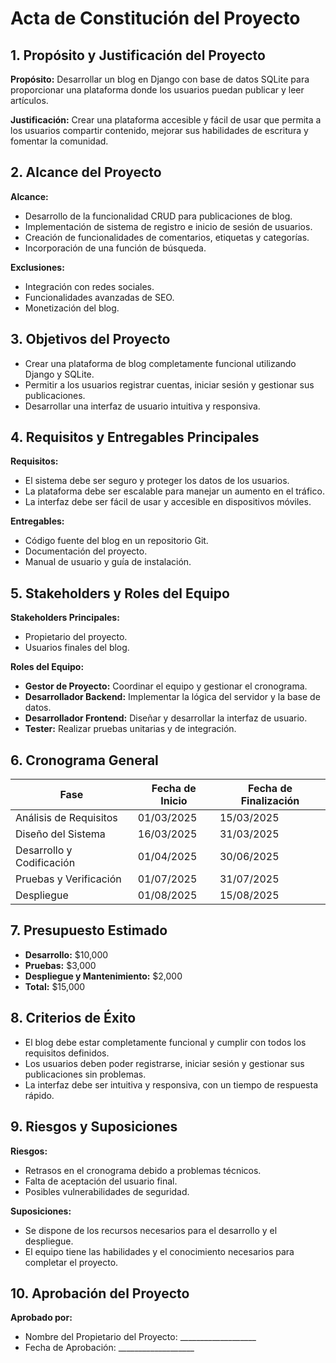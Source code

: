 # Acta de Constitución del Proyecto

## 1. Propósito y Justificación del Proyecto
**Propósito:** 
Desarrollar un blog en Django con base de datos SQLite para proporcionar una plataforma donde los usuarios puedan publicar y leer artículos.

**Justificación:** 
Crear una plataforma accesible y fácil de usar que permita a los usuarios compartir contenido, mejorar sus habilidades de escritura y fomentar la comunidad.

## 2. Alcance del Proyecto
**Alcance:**
- Desarrollo de la funcionalidad CRUD para publicaciones de blog.
- Implementación de sistema de registro e inicio de sesión de usuarios.
- Creación de funcionalidades de comentarios, etiquetas y categorías.
- Incorporación de una función de búsqueda.

**Exclusiones:**
- Integración con redes sociales.
- Funcionalidades avanzadas de SEO.
- Monetización del blog.

## 3. Objetivos del Proyecto
- Crear una plataforma de blog completamente funcional utilizando Django y SQLite.
- Permitir a los usuarios registrar cuentas, iniciar sesión y gestionar sus publicaciones.
- Desarrollar una interfaz de usuario intuitiva y responsiva.

## 4. Requisitos y Entregables Principales
**Requisitos:**
- El sistema debe ser seguro y proteger los datos de los usuarios.
- La plataforma debe ser escalable para manejar un aumento en el tráfico.
- La interfaz debe ser fácil de usar y accesible en dispositivos móviles.

**Entregables:**
- Código fuente del blog en un repositorio Git.
- Documentación del proyecto.
- Manual de usuario y guía de instalación.

## 5. Stakeholders y Roles del Equipo
**Stakeholders Principales:**
- Propietario del proyecto.
- Usuarios finales del blog.

**Roles del Equipo:**
- **Gestor de Proyecto:** Coordinar el equipo y gestionar el cronograma.
- **Desarrollador Backend:** Implementar la lógica del servidor y la base de datos.
- **Desarrollador Frontend:** Diseñar y desarrollar la interfaz de usuario.
- **Tester:** Realizar pruebas unitarias y de integración.

## 6. Cronograma General
| Fase                  | Fecha de Inicio | Fecha de Finalización |
|-----------------------|-----------------|-----------------------|
| Análisis de Requisitos| 01/03/2025      | 15/03/2025            |
| Diseño del Sistema    | 16/03/2025      | 31/03/2025            |
| Desarrollo y Codificación | 01/04/2025 | 30/06/2025            |
| Pruebas y Verificación| 01/07/2025      | 31/07/2025            |
| Despliegue            | 01/08/2025      | 15/08/2025            |

## 7. Presupuesto Estimado
- **Desarrollo:** $10,000
- **Pruebas:** $3,000
- **Despliegue y Mantenimiento:** $2,000
- **Total:** $15,000

## 8. Criterios de Éxito
- El blog debe estar completamente funcional y cumplir con todos los requisitos definidos.
- Los usuarios deben poder registrarse, iniciar sesión y gestionar sus publicaciones sin problemas.
- La interfaz debe ser intuitiva y responsiva, con un tiempo de respuesta rápido.

## 9. Riesgos y Suposiciones
**Riesgos:**
- Retrasos en el cronograma debido a problemas técnicos.
- Falta de aceptación del usuario final.
- Posibles vulnerabilidades de seguridad.

**Suposiciones:**
- Se dispone de los recursos necesarios para el desarrollo y el despliegue.
- El equipo tiene las habilidades y el conocimiento necesarios para completar el proyecto.

## 10. Aprobación del Proyecto
**Aprobado por:**
- Nombre del Propietario del Proyecto: ___________________
- Fecha de Aprobación: ___________________

